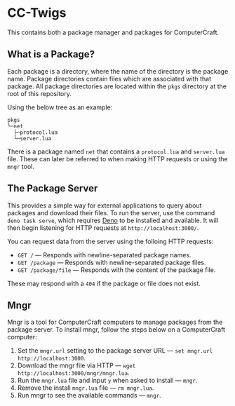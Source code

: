 # CC-Twigs

This contains both a package manager and packages for ComputerCraft.

## What is a Package?

Each package is a directory, where the name of the directory is the package
name. Package directories contain files which are associated with that package.
All package directories are located within the `pkgs` directory at the root of
this repository.

Using the below tree as an example:

```
pkgs
└─net
  ├─protocol.lua
  └─server.lua
```

There is a package named `net` that contains a `protocol.lua` and `server.lua`
file. These can later be referred to when making HTTP requests or using the
`mngr` tool.

## The Package Server

This provides a simple way for external applications to query about packages and
download their files. To run the server, use the command `deno task serve`,
which requires [Deno] to be installed and available. It will then begin
listening for HTTP requests at `http://localhost:3000/`.

You can request data from the server using the folloing HTTP requests:

- `GET /` — Responds with newline-separated package names.
- `GET /package` — Responds with newline-separated package files.
- `GET /package/file` — Responds with the content of the package file.

These may respond with a `404` if the package or file does not exist.

## Mngr

Mngr is a tool for ComputerCraft computers to manage packages from the package
server. To install mngr, follow the steps below on a ComputerCraft computer:

1. Set the `mngr.url` setting to the package server URL — `set mngr.url http://localhost:3000`.
2. Download the mngr file via HTTP — `wget http://localhost:3000/mngr/mngr.lua`.
3. Run the `mngr.lua` file and input `y` when asked to install — `mngr`.
4. Remove the install `mngr.lua` file — `rm mngr.lua`.
5. Run mngr to see the available commands — `mngr`.

[Deno]: https://deno.land
